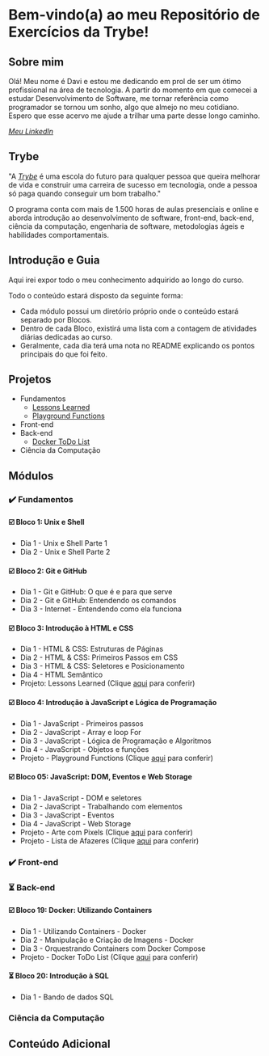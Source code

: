 # Bem-vindo(a) ao meu Repositório de Exercícios da Trybe!

## Sobre mim

Olá! Meu nome é Davi e estou me dedicando em prol de ser um ótimo profissional na área de tecnologia. A partir do momento em que comecei a estudar Desenvolvimento de Software,  me tornar referência como programador se tornou um sonho, algo que almejo no meu cotidiano. Espero que esse acervo me ajude a trilhar uma parte desse longo caminho.

_[Meu LinkedIn](https://www.linkedin.com/in/dvfreitas/)_

## Trybe

"A _[Trybe](https://www.betrybe.com)_ é uma escola do futuro para qualquer pessoa que queira melhorar de vida e construir uma carreira de sucesso em tecnologia, onde a pessoa só paga quando conseguir um bom trabalho."

O programa conta com mais de 1.500 horas de aulas presenciais e online e aborda introdução ao desenvolvimento de software, front-end, back-end, ciência da computação, engenharia de software, metodologias ágeis e habilidades comportamentais.

## Introdução e Guia

Aqui irei expor todo o meu conhecimento adquirido ao longo do curso.

Todo o conteúdo estará disposto da seguinte forma:
  * Cada módulo possui um diretório próprio onde o conteúdo estará separado por Blocos.
  * Dentro de cada Bloco, existirá uma lista com a contagem de atividades diárias dedicadas ao curso.
  * Geralmente, cada dia terá uma nota no README explicando os pontos principais do que foi feito.

## Projetos
  
  - Fundamentos
      - [Lessons Learned](https://github.com/davifreitas1/sd-017-project-lessons-learned)
      - [Playground Functions](https://github.com/davifreitas1/sd-17-playground-functions)
  - Front-end
  - Back-end
      - [Docker ToDo List]()
  - Ciência da Computação

## Módulos

### ✔️ Fundamentos
  
  #### ☑️ Bloco 1: Unix e Shell
  * Dia 1 - Unix e Shell Parte 1
  * Dia 2 - Unix e Shell Parte 2
  
  #### ☑️ Bloco 2: Git e GitHub
  * Dia 1 - Git e GitHub: O que é e para que serve
  * Dia 2 - Git e GitHub: Entendendo os comandos
  * Dia 3 - Internet - Entendendo como ela funciona
  
  #### ☑️ Bloco 3: Introdução à HTML e CSS
  * Dia 1 - HTML & CSS: Estruturas de Páginas
  * Dia 2 - HTML & CSS: Primeiros Passos em CSS
  * Dia 3 - HTML & CSS: Seletores e Posicionamento
  * Dia 4 - HTML Semântico
  * Projeto: Lessons Learned (Clique [aqui](https://github.com/davifreitas1/sd-017-project-lessons-learned) para conferir)
  
  #### ☑️ Bloco 4: Introdução à JavaScript e Lógica de Programação
  * Dia 1 - JavaScript - Primeiros passos
  * Dia 2 - JavaScript - Array e loop For
  * Dia 3 - JavaScript - Lógica de Programação e Algoritmos
  * Dia 4 - JavaScript - Objetos e funções
  * Projeto - Playground Functions (Clique [aqui](https://github.com/davifreitas1/sd-17-playground-functions) para conferir)
  
  #### ☑️ Bloco 05: JavaScript: DOM, Eventos e Web Storage
  * Dia 1 - JavaScript - DOM e seletores
  * Dia 2 - JavaScript - Trabalhando com elementos
  * Dia 3 - JavaScript - Eventos
  * Dia 4 - JavaScript - Web Storage
  * Projeto - Arte com Pixels (Clique [aqui]() para conferir)
  * Projeto - Lista de Afazeres (Clique [aqui]() para conferir)
  
### ✔️ Front-end

### :hourglass_flowing_sand: Back-end
  
  #### ☑️ Bloco 19: Docker: Utilizando Containers
  * Dia 1 - Utilizando Containers - Docker
  * Dia 2 - Manipulação e Criação de Imagens - Docker
  * Dia 3 - Orquestrando Containers com Docker Compose
  * Projeto - Docker ToDo List (Clique [aqui]() para conferir)
  
  #### :hourglass_flowing_sand: Bloco 20: Introdução à SQL
  * Dia 1 - Bando de dados SQL

### Ciência da Computação

## Conteúdo Adicional ##
